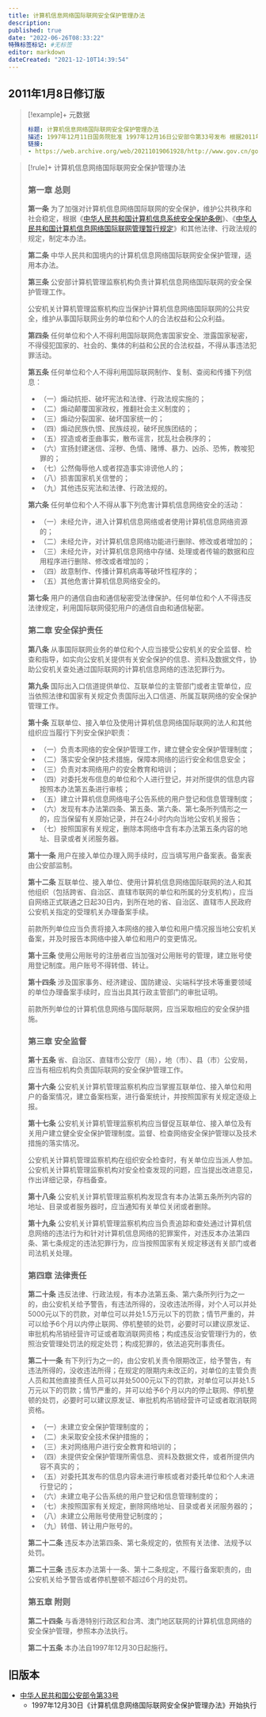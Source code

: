 ```yaml
---
title: 计算机信息网络国际联网安全保护管理办法
description:
published: true
date: "2022-06-26T08:33:22"
特殊标签标记: #无标签
editor: markdown
dateCreated: "2021-12-10T14:39:54"
---
```


## 2011年1月8日修订版

> [!example]+ 元数据
>
> ```YAML
> 标题: 计算机信息网络国际联网安全保护管理办法
> 描述: 1997年12月11日国务院批准 1997年12月16日公安部令第33号发布 根据2011年1月8日《国务院关于废止和修改部分行政法规的决定》修订
> 链接:
> - https://web.archive.org/web/20211019061928/http://www.gov.cn/gongbao/content/2011/content_1860856.htm
> ```

[中华人民共和国计算机信息系统安全保护条例]: /rule/国务院/中华人民共和国计算机信息系统安全保护条例.md
[中华人民共和国计算机信息网络国际联网管理暂行规定]: /rule/国务院/中华人民共和国计算机信息网络国际联网管理暂行规定.md

> [!rule]+ 计算机信息网络国际联网安全保护管理办法
>
> ### 第一章 总则
>
> **第一条** 为了加强对计算机信息网络国际联网的安全保护，维护公共秩序和社会稳定，根据《[中华人民共和国计算机信息系统安全保护条例][]》、《[中华人民共和国计算机信息网络国际联网管理暂行规定][]》和其他法律、行政法规的规定，制定本办法。

> **第二条** 中华人民共和国境内的计算机信息网络国际联网安全保护管理，适用本办法。
>
> **第三条** 公安部计算机管理监察机构负责计算机信息网络国际联网的安全保护管理工作。
>
> 公安机关计算机管理监察机构应当保护计算机信息网络国际联网的公共安全，维护从事国际联网业务的单位和个人的合法权益和公众利益。
>
> **第四条** 任何单位和个人不得利用国际联网危害国家安全、泄露国家秘密，不得侵犯国家的、社会的、集体的利益和公民的合法权益，不得从事违法犯罪活动。
>
> **第五条** 任何单位和个人不得利用国际联网制作、复制、查阅和传播下列信息：
>
> + （一）煽动抗拒、破坏宪法和法律、行政法规实施的；
> + （二）煽动颠覆国家政权，推翻社会主义制度的；
> + （三）煽动分裂国家、破坏国家统一的；
> + （四）煽动民族仇恨、民族歧视，破坏民族团结的；
> + （五）捏造或者歪曲事实，散布谣言，扰乱社会秩序的；
> + （六）宣扬封建迷信、淫秽、色情、赌博、暴力、凶杀、恐怖，教唆犯罪的；
> + （七）公然侮辱他人或者捏造事实诽谤他人的；
> + （八）损害国家机关信誉的；
> + （九）其他违反宪法和法律、行政法规的。
>
> **第六条** 任何单位和个人不得从事下列危害计算机信息网络安全的活动：
>
> + （一）未经允许，进入计算机信息网络或者使用计算机信息网络资源的；
> + （二）未经允许，对计算机信息网络功能进行删除、修改或者增加的；
> + （三）未经允许，对计算机信息网络中存储、处理或者传输的数据和应用程序进行删除、修改或者增加的；
> + （四）故意制作、传播计算机病毒等破坏性程序的；
> + （五）其他危害计算机信息网络安全的。
>
> **第七条** 用户的通信自由和通信秘密受法律保护。任何单位和个人不得违反法律规定，利用国际联网侵犯用户的通信自由和通信秘密。
>
> ### 第二章 安全保护责任
>
> **第八条** 从事国际联网业务的单位和个人应当接受公安机关的安全监督、检查和指导，如实向公安机关提供有关安全保护的信息、资料及数据文件，协助公安机关查处通过国际联网的计算机信息网络的违法犯罪行为。
>
> **第九条** 国际出入口信道提供单位、互联单位的主管部门或者主管单位，应当依照法律和国家有关规定负责国际出入口信道、所属互联网络的安全保护管理工作。
>
> **第十条** 互联单位、接入单位及使用计算机信息网络国际联网的法人和其他组织应当履行下列安全保护职责：
>
> + （一）负责本网络的安全保护管理工作，建立健全安全保护管理制度；
> + （二）落实安全保护技术措施，保障本网络的运行安全和信息安全；
> + （三）负责对本网络用户的安全教育和培训；
> + （四）对委托发布信息的单位和个人进行登记，并对所提供的信息内容按照本办法第五条进行审核；
> + （五）建立计算机信息网络电子公告系统的用户登记和信息管理制度；
> + （六）发现有本办法第四条、第五条、第六条、第七条所列情形之一的，应当保留有关原始记录，并在24小时内向当地公安机关报告；
> + （七）按照国家有关规定，删除本网络中含有本办法第五条内容的地址、目录或者关闭服务器。
>
> **第十一条** 用户在接入单位办理入网手续时，应当填写用户备案表。备案表由公安部监制。
>
> **第十二条** 互联单位、接入单位、使用计算机信息网络国际联网的法人和其他组织（包括跨省、自治区、直辖市联网的单位和所属的分支机构），应当自网络正式联通之日起30日内，到所在地的省、自治区、直辖市人民政府公安机关指定的受理机关办理备案手续。
>
> 前款所列单位应当负责将接入本网络的接入单位和用户情况报当地公安机关备案，并及时报告本网络中接入单位和用户的变更情况。
>
> **第十三条** 使用公用账号的注册者应当加强对公用账号的管理，建立账号使用登记制度。用户账号不得转借、转让。
>
> **第十四条** 涉及国家事务、经济建设、国防建设、尖端科学技术等重要领域的单位办理备案手续时，应当出具其行政主管部门的审批证明。
>
> 前款所列单位的计算机信息网络与国际联网，应当采取相应的安全保护措施。
>
> ### 第三章 安全监督
>
> **第十五条** 省、自治区、直辖市公安厅（局），地（市）、县（市）公安局，应当有相应机构负责国际联网的安全保护管理工作。
>
> **第十六条** 公安机关计算机管理监察机构应当掌握互联单位、接入单位和用户的备案情况，建立备案档案，进行备案统计，并按照国家有关规定逐级上报。
>
> **第十七条** 公安机关计算机管理监察机构应当督促互联单位、接入单位及有关用户建立健全安全保护管理制度。监督、检查网络安全保护管理以及技术措施的落实情况。
>
> 公安机关计算机管理监察机构在组织安全检查时，有关单位应当派人参加。公安机关计算机管理监察机构对安全检查发现的问题，应当提出改进意见，作出详细记录，存档备查。
>
> **第十八条** 公安机关计算机管理监察机构发现含有本办法第五条所列内容的地址、目录或者服务器时，应当通知有关单位关闭或者删除。
>
> **第十九条** 公安机关计算机管理监察机构应当负责追踪和查处通过计算机信息网络的违法行为和针对计算机信息网络的犯罪案件，对违反本办法第四条、第七条规定的违法犯罪行为，应当按照国家有关规定移送有关部门或者司法机关处理。
>
> ### 第四章 法律责任
>
> **第二十条** 违反法律、行政法规，有本办法第五条、第六条所列行为之一的，由公安机关给予警告，有违法所得的，没收违法所得，对个人可以并处5000元以下的罚款，对单位可以并处1.5万元以下的罚款；情节严重的，并可以给予6个月以内停止联网、停机整顿的处罚，必要时可以建议原发证、审批机构吊销经营许可证或者取消联网资格；构成违反治安管理行为的，依照治安管理处罚法的规定处罚；构成犯罪的，依法追究刑事责任。
>
> **第二十一条** 有下列行为之一的，由公安机关责令限期改正，给予警告，有违法所得的，没收违法所得；在规定的限期内未改正的，对单位的主管负责人员和其他直接责任人员可以并处5000元以下的罚款，对单位可以并处1.5万元以下的罚款；情节严重的，并可以给予6个月以内的停止联网、停机整顿的处罚，必要时可以建议原发证、审批机构吊销经营许可证或者取消联网资格。
>
> + （一）未建立安全保护管理制度的；
> + （二）未采取安全技术保护措施的；
> + （三）未对网络用户进行安全教育和培训的；
> + （四）未提供安全保护管理所需信息、资料及数据文件，或者所提供内容不真实的；
> + （五）对委托其发布的信息内容未进行审核或者对委托单位和个人未进行登记的；
> + （六）未建立电子公告系统的用户登记和信息管理制度的；
> + （七）未按照国家有关规定，删除网络地址、目录或者关闭服务器的；
> + （八）未建立公用账号使用登记制度的；
> + （九）转借、转让用户账号的。
>
> **第二十二条** 违反本办法第四条、第七条规定的，依照有关法律、法规予以处罚。
>
> **第二十三条** 违反本办法第十一条、第十二条规定，不履行备案职责的，由公安机关给予警告或者停机整顿不超过6个月的处罚。
>
> ### 第五章 附则
>
> **第二十四条** 与香港特别行政区和台湾、澳门地区联网的计算机信息网络的安全保护管理，参照本办法执行。
>
> **第二十五条** 本办法自1997年12月30日起施行。

## 旧版本

+   [中华人民共和国公安部令第33号](https://zh.wikisource.org/wiki/中华人民共和国公安部令第33号)
    +   1997年12月30日《计算机信息网络国际联网安全保护管理办法》开始执行
